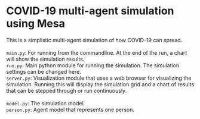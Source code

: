 # COVID-19 multi-agent simulation using Mesa

This is a simplistic multi-agent simulation of how COVID-19 can spread.<br>
<br>
`main.py`: For running from the commandline. At the end of the run, a chart will show the simulation results.<br>
`run.py`: Main python module for running the simulation. The simulation settings can be changed here.<br>
`server.py`: Visualization module that uses a web browser for visualizing the simulation. Running this will display the simulation grid and a chart of results that can be stepped through or run continuously.<br>
<br>
`model.py`: The simulation model.<br>
`person.py`: Agent model that represents one person.<br>
